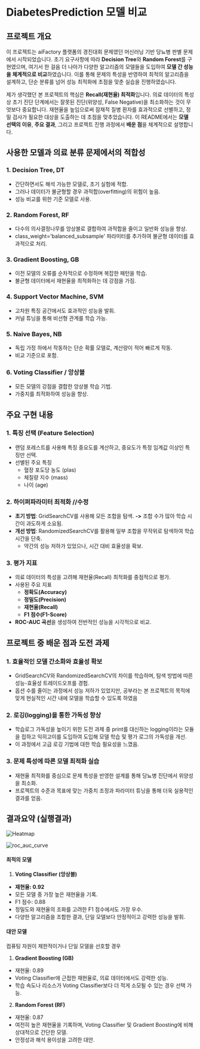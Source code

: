 # DiabetesPrediction 모델 비교

## **프로젝트 개요**
이 프로젝트는 aiFactory 플랫폼의 경진대회 문제였던 머신러닝 기반 당뇨병 판별 문제에서 시작되었습니다.
초기 요구사항에 따라 **Decision Tree**와 **Random Forest**를 구현였으며, 여기서 한 걸음 더 나아가 다양한 알고리즘의 모델들을 도입하여 **모델 간 성능을 체계적으로 비교**하였습니다.
이를 통해 문제의 특성을 반영하여 최적의 알고리즘을 설계하고, 단순 분류를 넘어 성능 최적화에 초점을 맞춘 실습을 진행하였습니다.

제가 생각했던 본 프로젝트의 핵심은 **Recall(재현율) 최적화**입니다. 의료 데이터의 특성상 초기 진단 단계에서는 잘못된 진단(위양성, False Negative)을 최소화하는 것이 무엇보다 중요합니다. 재현율을 높임으로써 잠재적 질병 환자를 효과적으로 선별하고, 정밀 검사가 필요한 대상을 도출하는 데 초점을 맞추었습니다.
이 README에서는 **모델 선택의 이유**, **주요 결과**, 그리고 프로젝트 진행 과정에서 **배운 점**을 체계적으로 설명합니다.

## **사용한 모델과 의료 분류 문제에서의 적합성**
### 1. Decision Tree, DT
  - 간단하면서도 해석 가능한 모델로, 초기 실험에 적합.
  - 그러나 데이터가 불균형할 경우 과적합(overfitting)의 위험이 높음.
  - 성능 비교를 위한 기준 모델로 사용.
### 2. Random Forest, RF
  - 다수의 의사결정나무를 앙상블로 결합하여 과적합을 줄이고 일반화 성능을 향상.
  - class_weight='balanced_subsample' 파라미터를 추가하여 불균형 데이터를 효과적으로 처리.
### 3. Gradient Boosting, GB
  - 이전 모델의 오류를 순차적으로 수정하며 복잡한 패턴을 학습.
  - 불균형 데이터에서 재현율을 최적화하는 데 강점을 가짐.
### 4. Support Vector Machine, SVM
  - 고차원 특징 공간에서도 효과적인 성능을 발휘.
  - 커널 튜닝을 통해 비선형 관계를 학습 가능.
### 5. Naive Bayes, NB
  - 독립 가정 하에서 작동하는 단순 확률 모델로, 계산량이 적어 빠르게 작동.
  - 비교 기준으로 포함.
### 6. Voting Classifier / 앙상블
  - 모든 모델의 강점을 결합한 앙상블 학습 기법.
  - 가중치를 최적화하여 성능을 향상.

## **주요 구현 내용**
### 1. **특징 선택 (Feature Selection)**
  - 랜덤 포레스트를 사용해 특징 중요도를 계산하고, 중요도가 특정 임계값 이상인 특징만 선택.
  - 선별된 주요 특징
    - 혈장 포도당 농도 (plas)
    - 체질량 지수 (mass)
    - 나이 (age)
### 2. **하이퍼파라미터 최적화**     //수정
  - **초기 방법**: GridSearchCV를 사용해 모든 조합을 탐색.  **->**  조합 수가 많아 학습 시간이 과도하게 소요됨.
  - **개선 방법**: RandomizedSearchCV를 활용해 일부 조합을 무작위로 탐색하여 학습 시간을 단축.
    - 약간의 성능 저하가 있었으나, 시간 대비 효율성을 확보.
### 3. **평가 지표**
  - 의료 데이터의 특성을 고려해 재현율(Recall) 최적화를 중점적으로 평가.
  - 사용된 주요 지표
    - **정확도(Accuracy)**
    - **정밀도(Precision)**
    - **재현율(Recall)**
    - **F1 점수(F1-Score)**
  - **ROC-AUC 곡선**을 생성하여 전반적인 성능을 시각적으로 비교.

## **프로젝트 중 배운 점과 도전 과제**
### 1. 효율적인 모델 간소화와 효율성 확보
  - GridSearchCV와 RandomizedSearchCV의 차이를 학습하며, 탐색 방법에 따른 성능-효율성 트레이드오프를 경험.
  - 옵션 수를 줄이는 과정에서 성능 저하가 있었지만, 공부라는 본 프로젝트의 목적에 맞게 현실적인 시간 내에 모델을 학습할 수 있도록 하였음
### 2. 로깅(logging)을 통한 가독성 향상
  - 학습로그 가독성을 높이기 위한 도전 과제 중 print를 대신하는 logging이라는 모듈을 접하고 익히고이를 도입하여 도입해 모델 학습 및 평가 로그의 가독성을 개선.
  - 이 과정에서 고급 로깅 기법에 대한 학습 필요성을 느꼈음.
### 3. 문제 특성에 따른 모델 최적화 실습
  - 재현율 최적화를 중심으로 문제 특성을 반영한 설계를 통해 당뇨병 진단에서 위양성을 최소화.
  - 프로젝트의 수준과 목표에 맞는 가중치 조정과 파라미터 튜닝을 통해 더욱 실용적인 결과를 얻음.

## **결과요약 (실행결과)**
![Heatmap](https://github.com/user-attachments/assets/e9808ade-b1c6-46da-9082-0517bd7c1277)

![roc_auc_curve](https://github.com/user-attachments/assets/988afc2e-3854-486c-8ec5-e4771fedb993)

#### **최적의 모델**
1) **Voting Classifier (앙상블)**
  - **재현율: 0.92**
  - 모든 모델 중 가장 높은 재현율을 기록.
  - F1 점수: 0.88
  - 정밀도와 재현율의 조화를 고려한 F1 점수에서도 가장 우수.
  - 다양한 알고리즘을 조합한 결과, 단일 모델보다 안정적이고 강력한 성능을 발휘.
#### **대안 모델** 
컴퓨팅 자원이 제한적이거나 단일 모델을 선호할 경우
1) **Gradient Boosting (GB)**
  - 재현율: 0.89
  - Voting Classifier에 근접한 재현율로, 의료 데이터에서도 강력한 성능.
  - 학습 속도나 리소스가 Voting Classifier보다 더 적게 소모될 수 있는 경우 선택 가능.
2) **Random Forest (RF)**
  - 재현율: 0.87
  - 여전히 높은 재현율을 기록하며, Voting Classifier 및 Gradient Boosting에 비해 상대적으로 간단한 모델.
  - 안정성과 해석 용이성을 고려한 대안.





